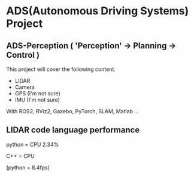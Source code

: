 # ADS(Autonomous Driving Systems) Project
## ADS-Perception ( 'Perception' → Planning → Control )
This project will cover the following content.
- LIDAR
- Camera
- GPS (I'm not sure)
- IMU (I'm not sure)
  
With ROS2, RViz2, Gazebo, PyTorch, SLAM, Matlab ...
## LIDAR code language performance
python = CPU 2.34%

C++ = CPU

(python = 8.4fps)

